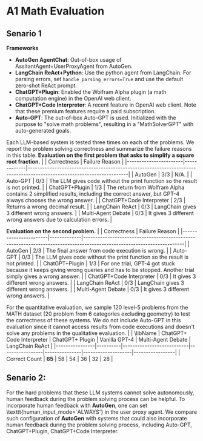 # A1 Math Evaluation


## Senario 1
**Frameworks**
- **AutoGen AgentChat**: Out-of-box usage of AssitantAgent+UserProxyAgent from AutoGen. 
- **LangChain ReAct+Python**: Use the python agent from LangChain. For parsing errors, set `handle_parsing_errors=True` and use the default zero-shot ReAct prompt.
- **ChatGPT+Plugin**: Enabled the Wolfram Alpha plugin (a math computation engine) in the OpenAI web client.
- **ChatGPT+Code Interpreter**: A recent feature in OpenAI web client. Note that these premium features require a paid subscription.
- **Auto-GPT**: The out-of-box Auto-GPT is used. Initialized with the purpose to "solve math problems", resulting in a "MathSolverGPT" with auto-generated goals.


Each LLM-based system is tested three times on each of the problems. We report the problem solving correctness and summarize the failure reasons in this table. 
**Evaluation on the first problem that asks to simplify a square root fraction.**
|                       | Correctness | Failure Reason                                                                                                        |
|-----------------------|-------------|-----------------------------------------------------------------------------------------------------------------------|
| AutoGen           | 3/3         | N/A.                                                                                                                  |
| Auto-GPT              | 0/3         | The LLM gives code without the print function so the result is not printed.                                           |
| ChatGPT+Plugin        | 1/3         | The return from Wolfram Alpha contains 2 simplified results, including the correct answer, but GPT-4 always chooses the wrong answer. |
| ChatGPT+Code Interpreter | 2/3      | Returns a wrong decimal result.                                                                                       |
| LangChain ReAct       | 0/3         | LangChain gives 3 different wrong answers.                                                                            |
| Multi-Agent Debate    | 0/3         | It gives 3 different wrong answers due to calculation errors.                                                         |


**Evaluation on the second problem.**
|                       | Correctness | Failure Reason                                                                                                        |
|-----------------------|-------------|-----------------------------------------------------------------------------------------------------------------------|
| AutoGen              | 2/3         | The final answer from code execution is wrong.                                                                       |
| Auto-GPT              | 0/3         | The LLM gives code without the print function so the result is not printed.                                           |
| ChatGPT+Plugin        | 1/3         | For one trial, GPT-4 got stuck because it keeps giving wrong queries and has to be stopped. Another trial simply gives a wrong answer. |
| ChatGPT+Code Interpreter | 0/3      | It gives 3 different wrong answers.                                                                                   |
| LangChain ReAct       | 0/3         | LangChain gives 3 different wrong answers.                                                                            |
| Multi-Agent Debate    | 0/3         | It gives 3 different wrong answers.                                                                                   |



For the quantitative evaluation, we sample 120 level-5 problems from the MATH dataset (20 problem from 6 categories excluding geometry) to test the correctness of these systems. We do not include Auto-GPT in this evaluation since it cannot access results from code executions and doesn't solve any problems in the qualitative evaluation. 
|                | \libName | ChatGPT+ Code Interpreter | ChatGPT+ Plugin | Vanilla GPT-4 | Multi-Agent Debate | LangChain ReAct |
|----------------|----------|---------------------------|-----------------|---------------|--------------------|-----------------|
| Correct Count  | **65**   | 58                        | 54              | 36            | 32                 | 28              |


## Senario 2:

For the hard problems that these LLM systems cannot solve autonomously, human feedback during the problem solving process can be helpful. 
To incorporate human feedback with **AutoGen**, one can set \texttt{human\_input\_mode=`ALWAYS'} in the user proxy agent. 
We compare such configuration of **AutoGen** with systems that could also incorporate human feedback during the problem solving process, including Auto-GPT, ChatGPT+Plugin, ChatGPT+Code Interpreter.

